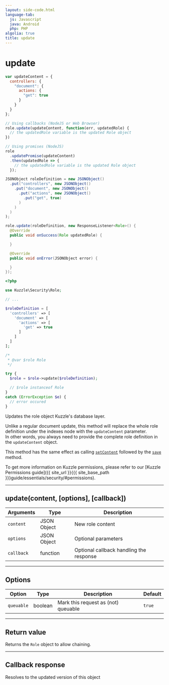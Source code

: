```yaml
---
layout: side-code.html
language-tab:
  js: Javascript
  java: Android
  php: PHP
algolia: true
title: update
---
```


# update

```js
var updateContent = {
  controllers: {
    "document": {
      actions: {
        "get": true
      }
    }
  }
};

// Using callbacks (NodeJS or Web Browser)
role.update(updateContent, function(err, updatedRole) {
  // the updatedRole variable is the updated Role object
})

// Using promises (NodeJS)
role
  .updatePromise(updateContent)
  .then(updatedRole => {
    // the updatedRole variable is the updated Role object
  });
```

```java
JSONObject roleDefinition = new JSONObject()
  .put("controllers", new JSONObject()
    .put("document", new JSONObject()
      .put("actions", new JSONObject()
        .put("get", true)
      )
    )
  )
);

role.update(roleDefinition, new ResponseListener<Role>() {
  @Override
  public void onSuccess(Role updatedRole) {

  }

  @Override
  public void onError(JSONObject error) {

  }
});
```

```php
<?php

use Kuzzle\Security\Role;

// ...

$roleDefinition = [
  'controllers' => [
    'document' => [
      'actions' => [
        'get' => true
      ]
    ]
  ]
];

/*
 * @var $role Role
 */

try {
  $role = $role->update($roleDefinition);

  // $role instanceof Role
}
catch (ErrorException $e) {
  // error occured
}
```

Updates the role object Kuzzle's database layer.

<aside class="warning">
  <p>
    Unlike a regular document update, this method will replace the whole role definition under the indexes node with the <code>updateContent</code> parameter.<br>
    In other words, you always need to provide the complete role definition in the <code>updateContent</code> object.
  </p>
  <p>
    This method has the same effect as calling <a href="{{ site_url }}{{{ site_base_path }}}sdk-reference/role/set-content"><code>setContent</code></a> followed by the <a href="{{ site_url }}{{{ site_base_path }}}sdk-reference/role/save"><code>save</code></a> method.
  </p>
</aside>

To get more information on Kuzzle permissions, please refer to our [Kuzzle Permissions guide]({{ site_url }}{{{ site_base_path }}}guide/essentials/security/#permissions).

---

## update(content, [options], [callback])

| Arguments | Type | Description |
|---------------|---------|----------------------------------------|
| ``content`` | JSON Object | New role content |
| ``options`` | JSON Object | Optional parameters |
| ``callback`` | function | Optional callback handling the response |

---

## Options

| Option | Type | Description | Default |
|---------------|---------|----------------------------------------|---------|
| ``queuable`` | boolean | Mark this request as (not) queuable | ``true`` |

---

## Return value

Returns the `Role` object to allow chaining.

---

## Callback response

Resolves to the updated version of this object
